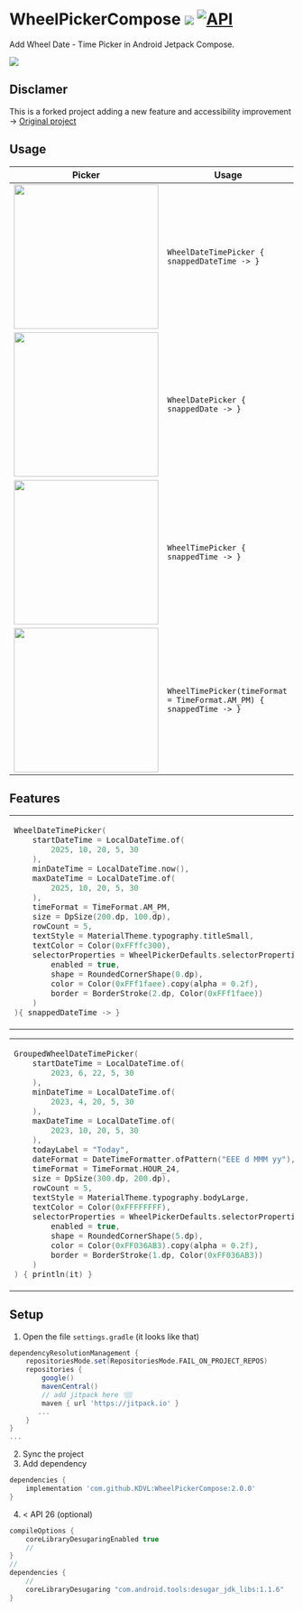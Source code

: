 # WheelPickerCompose [![](https://jitpack.io/v/KDVL/WheelPickerCompose.svg)](https://jitpack.io/#KDVL/WheelPickerCompose) <a href="https://android-arsenal.com/api?level=21"><img alt="API" src="https://img.shields.io/badge/API-21%2B-brightgreen.svg?style=flat"/></a>

Add Wheel Date - Time Picker in Android Jetpack Compose.

<img src="art/wheel_picker_compose_cover.png"> 

## Disclamer

This is a forked project adding a new feature and accessibility improvement -> <a href="https://github.com/commandiron/WheelPickerCompose">Original project</a>

## Usage
|Picker|Usage|
|------|-----|
|<img src="https://user-images.githubusercontent.com/50905347/201921058-82c7813d-b9c4-448c-a296-62465845152d.gif" width="256" height="256">|```WheelDateTimePicker { snappedDateTime -> }```|
|<img src="https://user-images.githubusercontent.com/50905347/201921069-14a8410b-5952-4130-80b0-71f9ca286a93.gif" width="256" height="256">|```WheelDatePicker { snappedDate -> }```|
|<img src="https://user-images.githubusercontent.com/50905347/201921066-b94b9fcd-c447-4b01-833f-03600e20ed44.gif" width="256" height="256">|```WheelTimePicker { snappedTime -> }```|
|<img src="https://user-images.githubusercontent.com/50905347/205661315-2eac971a-2dd9-41dc-93e7-de2be0514a9e.gif" width="256" height="256">|```WheelTimePicker(timeFormat = TimeFormat.AM_PM) { snappedTime -> }```|

## Features

<table>
<tr>
<td>
            
```kotlin  
WheelDateTimePicker(
    startDateTime = LocalDateTime.of(
        2025, 10, 20, 5, 30
    ),
    minDateTime = LocalDateTime.now(),
    maxDateTime = LocalDateTime.of(
        2025, 10, 20, 5, 30
    ),
    timeFormat = TimeFormat.AM_PM,
    size = DpSize(200.dp, 100.dp),
    rowCount = 5,
    textStyle = MaterialTheme.typography.titleSmall,
    textColor = Color(0xFFffc300),
    selectorProperties = WheelPickerDefaults.selectorProperties(
        enabled = true,
        shape = RoundedCornerShape(0.dp),
        color = Color(0xFFf1faee).copy(alpha = 0.2f),
        border = BorderStroke(2.dp, Color(0xFFf1faee))
    )
){ snappedDateTime -> }
```
</td>
<td>  
    
<img src="https://user-images.githubusercontent.com/50905347/201922097-86422287-cbd7-40ab-bf3c-5e0475828976.gif" width="256" height="256">
    
</td>
</tr>
</table>
<table>
<tr>
<td>
            
```kotlin  
GroupedWheelDateTimePicker(
    startDateTime = LocalDateTime.of(
        2023, 6, 22, 5, 30
    ),
    minDateTime = LocalDateTime.of(
        2023, 4, 20, 5, 30
    ),
    maxDateTime = LocalDateTime.of(
        2023, 10, 20, 5, 30
    ),
    todayLabel = "Today",
    dateFormat = DateTimeFormatter.ofPattern("EEE d MMM yy"),
    timeFormat = TimeFormat.HOUR_24,
    size = DpSize(300.dp, 200.dp),
    rowCount = 5,
    textStyle = MaterialTheme.typography.bodyLarge,
    textColor = Color(0xFFFFFFFF),
    selectorProperties = WheelPickerDefaults.selectorProperties(
        enabled = true,
        shape = RoundedCornerShape(5.dp),
        color = Color(0xFF036AB3).copy(alpha = 0.2f),
        border = BorderStroke(1.dp, Color(0xFF036AB3))
    )
) { println(it) }
```
</td>
<td>  
            
<img src="https://github.com/KDVL/WheelPickerCompose/assets/26932740/67c63d6d-6247-4c64-ba1f-1b2aa17ec6fe" width="256" height="256">

</td>
</tr>
</table>

## Setup
1. Open the file `settings.gradle` (it looks like that)
```groovy
dependencyResolutionManagement {
    repositoriesMode.set(RepositoriesMode.FAIL_ON_PROJECT_REPOS)
    repositories {
        google()
        mavenCentral()
        // add jitpack here 👇🏽
        maven { url 'https://jitpack.io' }
       ...
    }
} 
...
```
2. Sync the project
3. Add dependency
```groovy
dependencies {
    implementation 'com.github.KDVL:WheelPickerCompose:2.0.0'
}
```
4. < API 26 (optional)
```groovy
compileOptions {
    coreLibraryDesugaringEnabled true
    //
}
//
dependencies {
    //
    coreLibraryDesugaring "com.android.tools:desugar_jdk_libs:1.1.6"
}
```
